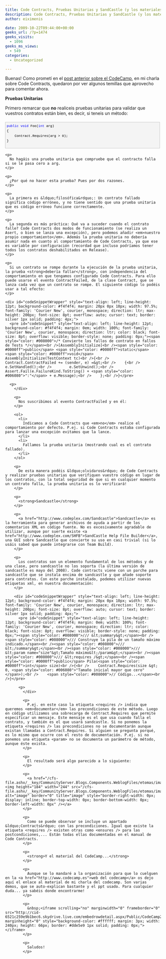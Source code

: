 ```yaml
---
title: Code Contracts, Pruebas Unitarias y SandCastle (y los materiales del CodeCamp)
description: Code Contracts, Pruebas Unitarias y SandCastle (y los materiales del CodeCamp)
author: eiximenis

date: 2009-10-22T09:44:00+00:00
geeks_url: /?p=1474
geeks_visits:
  - 1096
geeks_ms_views:
  - 549
categories:
  - Uncategorized

---
```

Buenas! Como prometí en el [post anterior sobre el CodeCamp][1], en mi charla sobre Code Contracts, quedaron por ver algunos temillas que aprovecho para comentar ahora.

**Pruebas Unitarias**

Primero remarcar que **no** realiceis pruebas unitarias para validar que vuestros contratos están bien, es decir, si teneis un método:

<div id="codeSnippetWrapper" style="text-align: left; line-height: 12pt; background-color: #f4f4f4; margin: 20px 0px 10px; width: 97.5%; font-family: 'Courier New', courier, monospace; direction: ltr; max-height: 200px; font-size: 8pt; overflow: auto; cursor: text; border: silver 1px solid; padding: 4px;">
  <pre id="codeSnippet" style="text-align: left; line-height: 12pt; background-color: #f4f4f4; margin: 0em; width: 100%; font-family: 'Courier New', courier, monospace; direction: ltr; color: black; font-size: 8pt; overflow: visible; border-style: none; padding: 0px;"><span style="color: #0000ff">public</span> <span style="color: #0000ff">void</span> Foo(<span style="color: #0000ff">int</span> arg)<br />{<br />    Contract.Requires(arg &gt; 0);<br />}</pre>
  
  <p>
    </div> 
    
    <p>
      No hagáis una prueba unitaria que compruebe que el contracto falla si se le pasa cero a arg.
    </p>
    
    <p>
      ¿Por qué no hacer esta prueba? Pues por dos razones.
    </p>
    
    <p>
      La primera es &ldquo;filosófica&rdquo;: Un contrato fallado significa código erróneo, y no tiene sentido que una prueba unitaria que es código erróneo funcione correctamente.
    </p>
    
    <p>
      La segunda es más práctica: Qué va a suceder cuando el contrato falle? Code Contracts dos modos de funcionamiento (se realiza un Asert, o bien se lanza una excepción), pero podemos añadir <em>nuestro propio comportamiento</em>. Además la prueba unitaria no debería asumir nada en cuanto al comportamiento de Code Contracts, ya que ese es variable por configuración (recordad que incluso podríamos tener todos los contratos deshabilitados en Release).
    </p>
    
    <p>
      Si un contrato se rompe durante la ejecución de la prueba unitaria, la prueba <strong>debería fallar</strong>, con independencia del comportamiento en que tengamos configurado Code Contracts. Para ello puede usarse el evento ContractFailed, de la clase Contract, que se lanza cada vez que un contrato se rompe. El siguiente código lo podéis usar a tal efecto:
    </p>
    
    <div id="codeSnippetWrapper" style="text-align: left; line-height: 12pt; background-color: #f4f4f4; margin: 20px 0px 10px; width: 97.5%; font-family: 'Courier New', courier, monospace; direction: ltr; max-height: 200px; font-size: 8pt; overflow: auto; cursor: text; border: silver 1px solid; padding: 4px;">
      <pre id="codeSnippet" style="text-align: left; line-height: 12pt; background-color: #f4f4f4; margin: 0em; width: 100%; font-family: 'Courier New', courier, monospace; direction: ltr; color: black; font-size: 8pt; overflow: visible; border-style: none; padding: 0px;"><span style="color: #008000">/* Convierte los fallos de contrato en fallos de Tests */</span><br />[AssemblyInitialize]<br /><span style="color: #0000ff">public</span> <span style="color: #0000ff">static</span> <span style="color: #0000ff">void</span> AssemblyInitialize(TestContext tc)<br />{<br />    Contract.ContractFailed += (sender, e) =&gt;<br />    {<br />        e.SetHandled();<br />        e.SetUnwind();<br />        Assert.Fail(e.FailureKind.ToString() + <span style="color: #006080">":"</span> + e.Message);<br />    };<br />}</pre>
      
      <p>
        </div> 
        
        <p>
          Nos suscribimos al evento ContractFailed y en él:
        </p>
        
        <ol>
          <li>
            Indicamos a Code Contracts que <em>no</em> realice el comportamiento por defecto. P.ej. si Code Contracts estaba configurada para lanzar una excepción evitamos que la lance.
          </li>
          <li>
            Fallamos la prueba unitaria (mostrando cual es el contrato fallado).
          </li>
        </ol>
        
        <p>
          De esta manera podéis &ldquo;olvidaros&rdquo; de Code Contracts y realizar pruebas unitarias que verifiquen vuestro código en lugar de los contratos, con la total seguridad de que si en cualquier momento un contrato falla, la prueba unitaria os lo verificará!
        </p>
        
        <p>
          <strong>Sandcastle</strong>
        </p>
        
        <p>
          <a href="http://www.codeplex.com/Sandcastle">Sandcastle</a> es la herramienta para generar archivos de ayuda a partir de los comentarios XML en código fuente. No es excesivamente agradable de utilizar, aunque por suerte existe <a href="http://www.codeplex.com/SHFB">SandCastle Help File Builder</a>, una GUI sobre Sandcastle que convierte su uso en casi trivial (si lo usáis sabed que puede integrarse con Team Build).
        </p>
        
        <p>
          Los contratos son un elemento fundamental de los métodos y de una clase, pero sandcastle no los soporta (la última versión de sandcastle es mayo del 2008). Code contracts viene con un parche para sandcastle que se instala encima de sandcastle y que añade soporte para contratos. Con este parche instalado, podemos utilizar nuevas etiquetas xml, en nuestra documentación:
        </p>
        
        <div id="codeSnippetWrapper" style="text-align: left; line-height: 12pt; background-color: #f4f4f4; margin: 20px 0px 10px; width: 97.5%; font-family: 'Courier New', courier, monospace; direction: ltr; max-height: 200px; font-size: 8pt; overflow: auto; cursor: text; border: silver 1px solid; padding: 4px;">
          <pre id="codeSnippet" style="text-align: left; line-height: 12pt; background-color: #f4f4f4; margin: 0em; width: 100%; font-family: 'Courier New', courier, monospace; direction: ltr; color: black; font-size: 8pt; overflow: visible; border-style: none; padding: 0px;"><span style="color: #008000">/// &lt;summary&gt;</span><br /><span style="color: #008000">/// Construye la pila de un tamaño máximo indicado.</span><br /><span style="color: #008000">/// &lt;/summary&gt;</span><br /><span style="color: #008000">/// &lt;param name="size"&gt;Tamaño máximo&lt;/param&gt;</span><br /><span style="color: #008000">/// &lt;requires /&gt;</span><br /><span style="color: #0000ff">public</span> Pila(<span style="color: #0000ff">int</span> size)<br />{<br />    Contract.Requires(size &gt; 0, <span style="color: #006080">"Tamaño inicial mayor que cero"</span>);<br />    <span style="color: #008000">// Código...</span><br />}</pre>
          
          <p>
            </div> 
            
            <p>
              P.ej. en este caso la etiqueta <requires /> indica que queremos <em>documentar</em> las precondiciones de este método. Luego en código utilizamos una sobrecarga de Contract.Requires que permite especificar un mensaje. Este mensaje es el que usa cuando falla el contrato, y también es el que usará sandcastle. Si no ponemos la etiqueta <requires /> las precondiciones no se documentarán aunque existan llamadas a Contract.Requires. Si alguien se pregunta porqué, es lo mismo que ocurre con el resto de documentación. P.ej. si no ponemos una etiqueta <param> no se documenta un parámetro de método, aunque éste exista.
            </p>
            
            <p>
              El resultado será algo parecido a lo siguiente:
            </p>
            
            <p>
              <a href="/cfs-file.ashx/__key/CommunityServer.Blogs.Components.WeblogFiles/etomas/image_5F00_094503BA.png"><img height="184" width="244" src="/cfs-file.ashx/__key/CommunityServer.Blogs.Components.WeblogFiles/etomas/image_5F00_thumb_5F00_46F1EB76.png" alt="image" border="0" title="image" style="border-right-width: 0px; display: inline; border-top-width: 0px; border-bottom-width: 0px; border-left-width: 0px" /></a>
            </p>
            
            <p>
              Como se puede observar se incluye un apartado &ldquo;Contracts&rdquo; con las precondiciones. Igual que existe la etiqueta <requires /> existen otras como <ensures /> para las postcondiciones,... Están todas ellas documentadas en el manual de Code Contracts.
            </p>
            
            <p>
              <strong>Y el material del CodeCamp...</strong>
            </p>
            
            <p>
              Aunque se lo mandaré a la organización para que lo cuelguen en la <a href="http://www.codecamp.es">web del codecamp</a> os dejo aquí el enlace al material de mi charla del codecamp. Son varias demos, que se auto-explican bastante y el ppt usado. Para cualquier duda... ya sabéis donde encontrarme!
            </p>
            
            <p>
              &nbsp;<iframe scrolling="no" marginwidth="0" frameborder="0" src="http://cid-6521c259e9b1bec6.skydrive.live.com/embedrowdetail.aspx/Public/CodeCamp2009" marginheight="0" style="background-color: #ffffff; margin: 3px; width: 240px; height: 66px; border: #dde5e9 1px solid; padding: 0px;"></iframe>
            </p>
            
            <p>
              Saludos!
            </p>

 [1]: /blogs/etomas/archive/2009/10/20/de-resaca-del-codecamp.aspx
